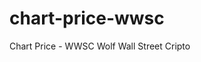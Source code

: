 # chart-price-wwsc
Chart Price - WWSC Wolf Wall Street Cripto
<div class="nomics-ticker-widget" data-name="Wolf Wall Street Crypto" data-base="WWSC" data-quote="USD"></div><script src="https://widget.nomics.com/embed.js"></script>
